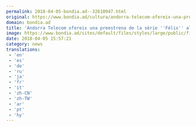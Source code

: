 ```yaml
---
permalink: 2018-04-05-bondia.ad--32610947.html
original: https://www.bondia.ad/cultura/andorra-telecom-ofereix-una-preestrena-de-la-serie-felix-als-cinemes-illa-carlemany
domain: bondia.ad
title: 'Andorra Telecom ofereix una preestrena de la sèrie ''Félix'' als cinemes illa Carlemany'
image: https://www.bondia.ad/sites/default/files/styles/large/public/field/image/142453_felix1.jpg?itok=lt-Q6kzc
date: 2018-04-05 15:57:21
category: news
translations: 
 - 'en'
 - 'es'
 - 'de'
 - 'ru'
 - 'ja'
 - 'fr'
 - 'it'
 - 'zh-CN'
 - 'zh-TW'
 - 'ar'
 - 'pt'
 - 'hy'
---
```


